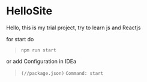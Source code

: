 # HelloSite
Hello, this is my trial project, try to learn js and Reactjs  

for start do 

>`npm run start`

or add Configuration in IDEa

>`(//package.json)`
`Command: start`

